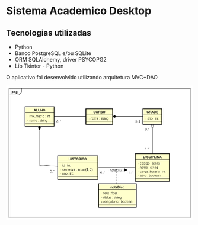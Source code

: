 # Sistema Academico Desktop

## Tecnologias utilizadas

* Python
* Banco PostgreSQL e/ou SQLite
* ORM SQLAlchemy, driver PSYCOPG2
* Lib Tkinter - Python

O aplicativo foi desenvolvido utilizando arquitetura MVC+DAO

![Image](https://github.com/ygor-salles/MVC-BD-Academico/blob/master/images/MODELAGEM.png "Modelagem do sistema")
